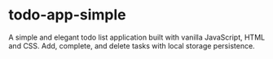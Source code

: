# todo-app-simple
A simple and elegant todo list application built with vanilla JavaScript, HTML and CSS. Add, complete, and delete tasks with local storage persistence.
